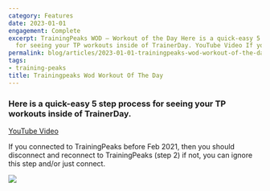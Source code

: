 ```yaml
---
category: Features
date: 2023-01-01
engagement: Complete
excerpt: TrainingPeaks WOD — Workout of the Day Here is a quick-easy 5 step process
  for seeing your TP workouts inside of TrainerDay. YouTube Video If you...
permalink: blog/articles/2023-01-01-trainingpeaks-wod-workout-of-the-day-4417961a24ef
tags:
- training-peaks
title: Trainingpeaks Wod Workout Of The Day
---
```

### Here is a quick-easy 5 step process for seeing your TP workouts inside of TrainerDay.

[YouTube Video](https://www.youtube.com/watch?v=o37wwU07xtM)

If you connected to TrainingPeaks before Feb 2021, then you should disconnect and reconnect to TrainingPeaks (step 2) if not, you can ignore this step and/or just connect.

![](https://shared-web.s3.amazonaws.com/blog/images/2024-03-0Ux96-aO7PI4BKqPo.png)
